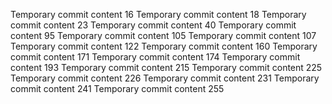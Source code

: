 Temporary commit content 16
Temporary commit content 18
Temporary commit content 23
Temporary commit content 40
Temporary commit content 95
Temporary commit content 105
Temporary commit content 107
Temporary commit content 122
Temporary commit content 160
Temporary commit content 171
Temporary commit content 174
Temporary commit content 193
Temporary commit content 215
Temporary commit content 225
Temporary commit content 226
Temporary commit content 231
Temporary commit content 241
Temporary commit content 255
